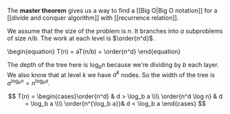 The **master theorem** gives us a way to find a [[Big O|Big O notation]] for a [[divide and conquer algorithm]] with [[recurrence relation]].

We assume that the size of the problem is $n$. It branches into $a$ subproblems of size $n / b$. The work at each level is $\order{n^d}$.

\begin{equation}
T(n) = aT(n/b) + \order{n^d}
\end{equation}

The depth of the tree here is $\log_b n$ because we're dividing by $b$ each layer. We also know that at level $k$ we have $a^k$ nodes. So the width of the tree is $a^{\log_b n} = n^{\log_b a}$.



$$
T(n) = \begin{cases}\order{n^d} & d > \log_b a \\\\ \order{n^d \log n} & d = \log_b a \\\\ \order{n^{\log_b a}}& d < \log_b a \end{cases}
$$